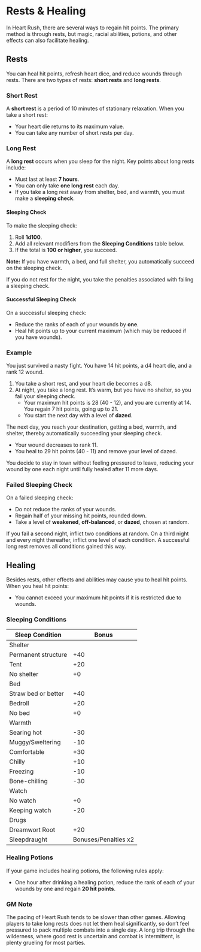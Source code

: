 # Rests & Healing

In Heart Rush, there are several ways to regain hit points. The primary method is through rests, but magic, racial abilities, potions, and other effects can also facilitate healing.

## Rests

You can heal hit points, refresh heart dice, and reduce wounds through rests. There are two types of rests: **short rests** and **long rests**.

### Short Rest

A **short rest** is a period of 10 minutes of stationary relaxation. When you take a short rest:
- Your heart die returns to its maximum value.
- You can take any number of short rests per day.

### Long Rest

A **long rest** occurs when you sleep for the night. Key points about long rests include:
- Must last at least **7 hours**.
- You can only take **one long rest** each day.
- If you take a long rest away from shelter, bed, and warmth, you must make a **sleeping check**.

#### Sleeping Check

To make the sleeping check:
1. Roll **1d100**.
2. Add all relevant modifiers from the **Sleeping Conditions** table below.
3. If the total is **100 or higher**, you succeed.

**Note:** If you have warmth, a bed, and full shelter, you automatically succeed on the sleeping check.

If you do not rest for the night, you take the penalties associated with failing a sleeping check.

#### Successful Sleeping Check

On a successful sleeping check:
- Reduce the ranks of each of your wounds by **one**.
- Heal hit points up to your current maximum (which may be reduced if you have wounds).

### Example

You just survived a nasty fight. You have 14 hit points, a d4 heart die, and a rank 12 wound. 

1. You take a short rest, and your heart die becomes a d8.
2. At night, you take a long rest. It’s warm, but you have no shelter, so you fail your sleeping check.
   - Your maximum hit points is 28 (40 - 12), and you are currently at 14. You regain 7 hit points, going up to 21.
   - You start the next day with a level of **dazed**.

The next day, you reach your destination, getting a bed, warmth, and shelter, thereby automatically succeeding your sleeping check. 
- Your wound decreases to rank 11.
- You heal to 29 hit points (40 - 11) and remove your level of dazed.

You decide to stay in town without feeling pressured to leave, reducing your wound by one each night until fully healed after 11 more days.

### Failed Sleeping Check

On a failed sleeping check:
- Do not reduce the ranks of your wounds.
- Regain half of your missing hit points, rounded down.
- Take a level of **weakened**, **off-balanced**, or **dazed**, chosen at random.

If you fail a second night, inflict two conditions at random. On a third night and every night thereafter, inflict one level of each condition. A successful long rest removes all conditions gained this way.

## Healing

Besides rests, other effects and abilities may cause you to heal hit points. When you heal hit points:
- You cannot exceed your maximum hit points if it is restricted due to wounds.

### Sleeping Conditions

| Sleep Condition       | Bonus |
|----------------------|-------|
| Shelter               |       |
| Permanent structure    | +40   |
| Tent                  | +20   |
| No shelter            | +0    |
| Bed                   |       |
| Straw bed or better   | +40   |
| Bedroll               | +20   |
| No bed                | +0    |
| Warmth                |       |
| Searing hot           | -30   |
| Muggy/Sweltering      | -10   |
| Comfortable           | +30   |
| Chilly                | +10   |
| Freezing              | -10   |
| Bone-chilling         | -30   |
| Watch                 |       |
| No watch              | +0    |
| Keeping watch         | -20   |
| Drugs                 |       |
| Dreamwort Root        | +20   |
| Sleepdraught          | Bonuses/Penalties x2 |

### Healing Potions

If your game includes healing potions, the following rules apply:
- One hour after drinking a healing potion, reduce the rank of each of your wounds by one and regain **20 hit points**.

### GM Note

The pacing of Heart Rush tends to be slower than other games. Allowing players to take long rests does not let them heal significantly, so don’t feel pressured to pack multiple combats into a single day. A long trip through the wilderness, where good rest is uncertain and combat is intermittent, is plenty grueling for most parties.